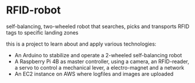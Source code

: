 # RFID-robot
self-balancing, two-wheeled robot that searches, picks and transports RFID tags to specific landing zones

this is a project to learn about and apply various technologies:
- An Arduino to stabilize and operate a 2-wheeled self-balancing robot
- A Raspberry Pi 4B as master controller, using a camera, an RFID-reader, a servo to control a mechanical lever, a electro-magnet and a network
- An EC2 instance on AWS where logfiles and images are uploaded
